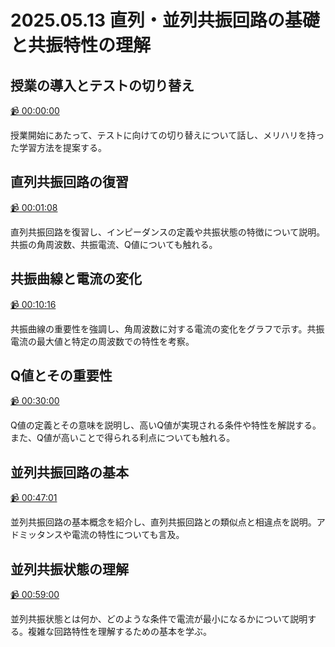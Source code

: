 # 2025.05.13 直列・並列共振回路の基礎と共振特性の理解

## 授業の導入とテストの切り替え

[:video_camera: 00:00:00](https://kosenjp.sharepoint.com/sites/039R73ESII/_layouts/15/embed.aspx?UniqueId=d1112b22-c750-4b81-ae01-2c062cdf0826&nav={"playbackOptions":{"startTimeInSeconds":0}})

授業開始にあたって、テストに向けての切り替えについて話し、メリハリを持った学習方法を提案する。

## 直列共振回路の復習

[:video_camera: 00:01:08](https://kosenjp.sharepoint.com/sites/039R73ESII/_layouts/15/embed.aspx?UniqueId=d1112b22-c750-4b81-ae01-2c062cdf0826&nav={"playbackOptions":{"startTimeInSeconds":68}})

直列共振回路を復習し、インピーダンスの定義や共振状態の特徴について説明。共振の角周波数、共振電流、Q値についても触れる。

## 共振曲線と電流の変化

[:video_camera: 00:10:16](https://kosenjp.sharepoint.com/sites/039R73ESII/_layouts/15/embed.aspx?UniqueId=d1112b22-c750-4b81-ae01-2c062cdf0826&nav={"playbackOptions":{"startTimeInSeconds":616}})

共振曲線の重要性を強調し、角周波数に対する電流の変化をグラフで示す。共振電流の最大値と特定の周波数での特性を考察。

## Q値とその重要性

[:video_camera: 00:30:00](https://kosenjp.sharepoint.com/sites/039R73ESII/_layouts/15/embed.aspx?UniqueId=d1112b22-c750-4b81-ae01-2c062cdf0826&nav={"playbackOptions":{"startTimeInSeconds":1800}})

Q値の定義とその意味を説明し、高いQ値が実現される条件や特性を解説する。また、Q値が高いことで得られる利点についても触れる。

## 並列共振回路の基本

[:video_camera: 00:47:01](https://kosenjp.sharepoint.com/sites/039R73ESII/_layouts/15/embed.aspx?UniqueId=d1112b22-c750-4b81-ae01-2c062cdf0826&nav={"playbackOptions":{"startTimeInSeconds":2821}})

並列共振回路の基本概念を紹介し、直列共振回路との類似点と相違点を説明。アドミッタンスや電流の特性についても言及。

## 並列共振状態の理解

[:video_camera: 00:59:00](https://kosenjp.sharepoint.com/sites/039R73ESII/_layouts/15/embed.aspx?UniqueId=d1112b22-c750-4b81-ae01-2c062cdf0826&nav={"playbackOptions":{"startTimeInSeconds":3540}})

並列共振状態とは何か、どのような条件で電流が最小になるかについて説明する。複雑な回路特性を理解するための基本を学ぶ。



